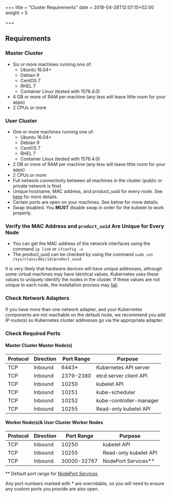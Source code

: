 +++
title = "Cluster Requirements"
date = 2018-04-28T12:07:15+02:00
weight = 5

+++

## Requirements

### Master Cluster

* Six or more machines running one of:
  * Ubuntu 16.04+
  * Debian 9
  * CentOS 7
  * RHEL 7
  * Container Linux (tested with 1576.4.0)
* 4 GB or more of RAM per machine (any less will leave little room for your apps)
* 2 CPUs or more

### User Cluster

* One or more machines running one of:
  * Ubuntu 16.04+
  * Debian 9
  * CentOS 7
  * RHEL 7
  * Container Linux (tested with 1576.4.0)
* 2 GB or more of RAM per machine (any less will leave little room for your apps)
* 2 CPUs or more
* Full network connectivity between all machines in the cluster (public or private network is fine)
* Unique hostname, MAC address, and product_uuid for every node. See [here](#verify-the-mac-address-and-product-uuid-are-unique-for-every-node) for more details.
* Certain ports are open on your machines. See below for more details.
* Swap disabled. You **MUST** disable swap in order for the kubelet to work properly.

### Verify the MAC Address and `product_uuid` Are Unique for Every Node

* You can get the MAC address of the network interfaces using the command `ip link` or `ifconfig -a`
* The product_uuid can be checked by using the command `sudo cat /sys/class/dmi/id/product_uuid`

It is very likely that hardware devices will have unique addresses, although some virtual machines may have identical values. Kubernetes uses these values to uniquely identify the nodes in the cluster. If these values are not unique to each node, the installation process may [fail](https://github.com/kubernetes/kubeadm/issues/31).

### Check Network Adapters

If you have more than one network adapter, and your Kubernetes components are not reachable on the default route, we recommend you add IP route(s) so Kubernetes cluster addresses go via the appropriate adapter.

### Check Required Ports

#### Master Cluster Master Node(s)

| Protocol | Direction | Port Range | Purpose                 |
|----------|-----------|------------|-------------------------|
| TCP      | Inbound   | 6443*      | Kubernetes API server   |
| TCP      | Inbound   | 2379-2380  | etcd server client API  |
| TCP      | Inbound   | 10250      | kubelet API             |
| TCP      | Inbound   | 10251      | kube-scheduler          |
| TCP      | Inbound   | 10252      | kube-controller-manager |
| TCP      | Inbound   | 10255      | Read-only kubelet API   |

#### Worker Node(s)& User Cluster Worker Nodes

| Protocol | Direction | Port Range  | Purpose               |
|----------|-----------|-------------|-----------------------|
| TCP      | Inbound   | 10250       | kubelet API           |
| TCP      | Inbound   | 10255       | Read-only kubelet API |
| TCP      | Inbound   | 30000-32767 | NodePort Services**   |

** Default port range for [NodePort Services](https://kubernetes.io/docs/concepts/services-networking/service/).

Any port numbers marked with * are overridable, so you will need to ensure any custom ports you provide are also open.
